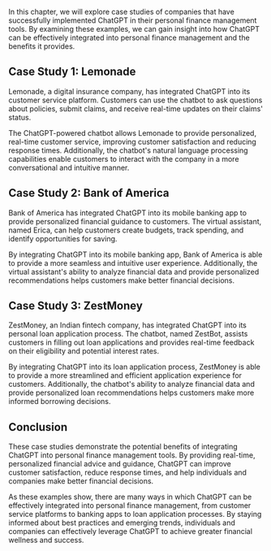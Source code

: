 
In this chapter, we will explore case studies of companies that have successfully implemented ChatGPT in their personal finance management tools. By examining these examples, we can gain insight into how ChatGPT can be effectively integrated into personal finance management and the benefits it provides.

Case Study 1: Lemonade
----------------------

Lemonade, a digital insurance company, has integrated ChatGPT into its customer service platform. Customers can use the chatbot to ask questions about policies, submit claims, and receive real-time updates on their claims' status.

The ChatGPT-powered chatbot allows Lemonade to provide personalized, real-time customer service, improving customer satisfaction and reducing response times. Additionally, the chatbot's natural language processing capabilities enable customers to interact with the company in a more conversational and intuitive manner.

Case Study 2: Bank of America
-----------------------------

Bank of America has integrated ChatGPT into its mobile banking app to provide personalized financial guidance to customers. The virtual assistant, named Erica, can help customers create budgets, track spending, and identify opportunities for saving.

By integrating ChatGPT into its mobile banking app, Bank of America is able to provide a more seamless and intuitive user experience. Additionally, the virtual assistant's ability to analyze financial data and provide personalized recommendations helps customers make better financial decisions.

Case Study 3: ZestMoney
-----------------------

ZestMoney, an Indian fintech company, has integrated ChatGPT into its personal loan application process. The chatbot, named ZestBot, assists customers in filling out loan applications and provides real-time feedback on their eligibility and potential interest rates.

By integrating ChatGPT into its loan application process, ZestMoney is able to provide a more streamlined and efficient application experience for customers. Additionally, the chatbot's ability to analyze financial data and provide personalized loan recommendations helps customers make more informed borrowing decisions.

Conclusion
----------

These case studies demonstrate the potential benefits of integrating ChatGPT into personal finance management tools. By providing real-time, personalized financial advice and guidance, ChatGPT can improve customer satisfaction, reduce response times, and help individuals and companies make better financial decisions.

As these examples show, there are many ways in which ChatGPT can be effectively integrated into personal finance management, from customer service platforms to banking apps to loan application processes. By staying informed about best practices and emerging trends, individuals and companies can effectively leverage ChatGPT to achieve greater financial wellness and success.
